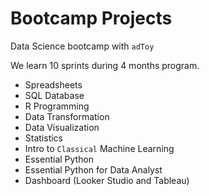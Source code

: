# Bootcamp Projects

Data Science bootcamp with `adToy`

We learn 10 sprints during 4 months program.

- Spreadsheets
- SQL Database
- R Programming
- Data Transformation
- Data Visualization
- Statistics
- Intro to `Classical` Machine Learning
- Essential Python
- Essential Python for Data Analyst
- Dashboard (Looker Studio and Tableau)
